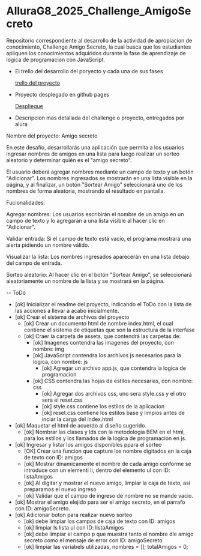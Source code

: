 # AlluraG8_2025_Challenge_AmigoSecreto

Repositorio correspondiente al desarrollo de la actividad de apropiacion de conocimiento, Challenge Amigo Secreto, la cual
busca que los estudiantes apliquen los conocimientos adquiridos durante la fase de aprendizaje de logica de programacion
con JavaScript.

- El trello del desarrollo del poryecto y cada una de sus fases

  [trello del proyecto](https://trello.com/b/A61aGBYJ/trello-challenge-amigo-secreto-esp)

- Proyecto desplegado en github pages

  [Despliegue](https://ojsilvera.github.io/AlluraG8_2025_Challenge_AmigoSecreto/)

- Descripcion mas detallada del challenge o proyecto, entregados por alura

Nombre del proyecto: Amigo secreto

En este desafío, desarrollarás una aplicación que permita a los usuarios ingresar nombres de amigos en una lista para luego
realizar un sorteo aleatorio y determinar quién es el "amigo secreto".

El usuario deberá agregar nombres mediante un campo de texto y un botón "Adicionar". Los nombres ingresados se mostrarán
en una lista visible en la página, y al finalizar, un botón "Sortear Amigo" seleccionará uno de los nombres de forma
aleatoria, mostrando el resultado en pantalla.

Fucionalidades:

Agregar nombres: Los usuarios escribirán el nombre de un amigo en un campo de texto y lo agregarán a una lista visible al
hacer clic en "Adicionar".

Validar entrada: Si el campo de texto está vacío, el programa mostrará una alerta pidiendo un nombre válido.

Visualizar la lista: Los nombres ingresados aparecerán en una lista debajo del campo de entrada.

Sorteo aleatorio: Al hacer clic en el botón "Sortear Amigo", se seleccionará aleatoriamente un nombre de la lista y se
mostrará en la página.

-- ToDo

- [ok] Inicializar el readme del proyecto, indicando el ToDo con la lista de las acciones a llevar a acabo inicialmente.
- [ok] Crear el sistema de archivos del proyecto
  - [ok] Crear un documento html de nombre index.html, el cual contiene el sistema de etiquetas que son la estructura de
         la interfase
  - [ok] Craer la carpeta de assets, que contendrá las carpetas de:
    - [ok] Imagenes contendra las imagenes del proyecto, con nombre: img
    - [ok] JavaScript contendra los archivos js necesarios para la logica, con nombre: js
      - [ok] Agregar un archivo app.js, que contendra la logica de programacion
    - [ok] CSS contendra las hojas de estilos necesarias, con nombre: css
      - [ok] Agregar dos archivos css, uno sera style.css y el otro sera el reset.css
      - [ok] style.css contiene los estilos de la aplicacion
      - [ok] reset.css contiene los estilos base y limpios antes de inciar la carga del index.html
- [ok] Maquetar el html de acuerdo al diseño sugerido.
  - [ok] Nombrar las clases y Ids con la metodologia BEM en el html, para los estilos y los llamados de la logica de
        programacion en js.
- [ok] Ingresar y listar los amigos disponibles ppara el sorteo
  - [OK] Crear una funcion que capture los nombre digitados en la caja de texto con ID: amigos
  - [ok] Mostrar dinamicamente el nombre de cada amigo conforme se introduce con un elementi li, dentro del elemento ul
         con ID: listaAmigos
  - [ok] Al digitar y mostrar el nuevo amigo, limpiar la caja de texto, asi preparamos el nuevo ingreso
  - [ok] Validar que el campo de ingreso de nombre no se mande vacio.
- [ok] Mostrar el amigo elejido para ser el amigo secreto, en el parrafo con ID: amigoSecreto.
- [ok] Adicionar boton para realizar nuevo sorteo
  - [ok] debe limpiar los campos de caja de texto con ID: amigos
  - [ok] limpiar ls lista ul con ID: listaAmigos
  - [ok] debe limpiar el campo p que muestra tanto el nombre dle amigo secreto como el mensaje de error con ID: amigoSecreto
  - [ok] limpiar las variabels utilizadas, nombres = []; totalAmigos = 0;
